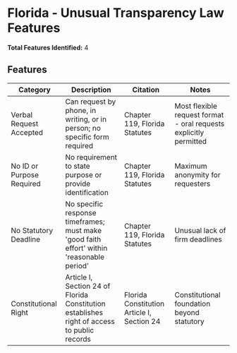 # Florida - Unusual Transparency Law Features

**Total Features Identified:** 4

## Features

| Category | Description | Citation | Notes |
|----------|-------------|----------|-------|
| Verbal Request Accepted | Can request by phone, in writing, or in person; no specific form required | Chapter 119, Florida Statutes | Most flexible request format - oral requests explicitly permitted |
| No ID or Purpose Required | No requirement to state purpose or provide identification | Chapter 119, Florida Statutes | Maximum anonymity for requesters |
| No Statutory Deadline | No specific response timeframes; must make 'good faith effort' within 'reasonable period' | Chapter 119, Florida Statutes | Unusual lack of firm deadlines |
| Constitutional Right | Article I, Section 24 of Florida Constitution establishes right of access to public records | Florida Constitution Article I, Section 24 | Constitutional foundation beyond statutory |
